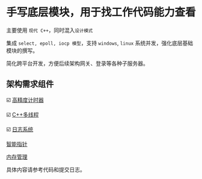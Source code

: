 # 手写底层模块，用于找工作代码能力查看

主要使用 `现代 C++`，同时混入`设计模式` 

集成 `select, epoll, iocp 模型`，支持 `windows`, `linux` 系统并发，强化底层基础模块的撰写。

简化跨平台开发，方便后续架构网关、登录等各种子服务器。


## 架构需求组件

☑️ [高精度计时器](cpp/time.md) 

☑️ [C++多线程](cpp/多线程.md) 

☑️ [日志系统](cpp/log.md)

[智能指针](cpp/智能指针.md)

[内存管理](cpp/内存管理.md)




具体内容请参考代码和提交日志。



